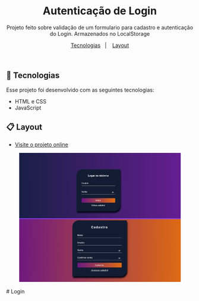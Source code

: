 # <h1 align="center">Autenticação de Login</h1>

<p align="center">Projeto feito sobre validação de um formulario para cadastro e autenticação do Login. Armazenados no LocalStorage </br>
</p>

<p align="center">
 <a href="#-tecnologias">Tecnologias</a>&nbsp;&nbsp;&nbsp|&nbsp;&nbsp;&nbsp;
 <a href="#-Layout">Layout</a>
 
</p>



</br>



## 🚀 Tecnologias

Esse projeto foi desenvolvido com as seguintes tecnologias:

- HTML e CSS
- JavaScript



## 📋 Layout
- [Visite o projeto online](https://rianxavier.github.io/Login)

<p align="center">
  <img alt="Layout da Calculadora" src="./Assets/img/telas.jpg">
</p>
# Login
